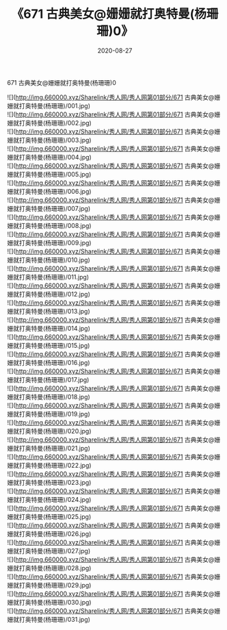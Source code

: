 ﻿---
layout: post
title:  《671 古典美女@姗姗就打奥特曼(杨珊珊)0》
date:   2020-08-27
img: http://img.660000.xyz/Sharelink/秀人网/秀人网第01部分/671 古典美女@姗姗就打奥特曼(杨珊珊)0/000.jpg
categories: [美女, 清纯, 唯美]
---

671 古典美女@姗姗就打奥特曼(杨珊珊)0

  ![](http://img.660000.xyz/Sharelink/秀人网/秀人网第01部分/671 古典美女@姗姗就打奥特曼(杨珊珊)/001.jpg) <br> ![](http://img.660000.xyz/Sharelink/秀人网/秀人网第01部分/671 古典美女@姗姗就打奥特曼(杨珊珊)/002.jpg) <br> ![](http://img.660000.xyz/Sharelink/秀人网/秀人网第01部分/671 古典美女@姗姗就打奥特曼(杨珊珊)/003.jpg) <br> ![](http://img.660000.xyz/Sharelink/秀人网/秀人网第01部分/671 古典美女@姗姗就打奥特曼(杨珊珊)/004.jpg) <br> ![](http://img.660000.xyz/Sharelink/秀人网/秀人网第01部分/671 古典美女@姗姗就打奥特曼(杨珊珊)/005.jpg) <br> ![](http://img.660000.xyz/Sharelink/秀人网/秀人网第01部分/671 古典美女@姗姗就打奥特曼(杨珊珊)/006.jpg) <br> ![](http://img.660000.xyz/Sharelink/秀人网/秀人网第01部分/671 古典美女@姗姗就打奥特曼(杨珊珊)/007.jpg) <br> ![](http://img.660000.xyz/Sharelink/秀人网/秀人网第01部分/671 古典美女@姗姗就打奥特曼(杨珊珊)/008.jpg) <br> ![](http://img.660000.xyz/Sharelink/秀人网/秀人网第01部分/671 古典美女@姗姗就打奥特曼(杨珊珊)/009.jpg) <br> ![](http://img.660000.xyz/Sharelink/秀人网/秀人网第01部分/671 古典美女@姗姗就打奥特曼(杨珊珊)/010.jpg) <br> ![](http://img.660000.xyz/Sharelink/秀人网/秀人网第01部分/671 古典美女@姗姗就打奥特曼(杨珊珊)/011.jpg) <br> ![](http://img.660000.xyz/Sharelink/秀人网/秀人网第01部分/671 古典美女@姗姗就打奥特曼(杨珊珊)/012.jpg) <br> ![](http://img.660000.xyz/Sharelink/秀人网/秀人网第01部分/671 古典美女@姗姗就打奥特曼(杨珊珊)/013.jpg) <br> ![](http://img.660000.xyz/Sharelink/秀人网/秀人网第01部分/671 古典美女@姗姗就打奥特曼(杨珊珊)/014.jpg) <br> ![](http://img.660000.xyz/Sharelink/秀人网/秀人网第01部分/671 古典美女@姗姗就打奥特曼(杨珊珊)/015.jpg) <br> ![](http://img.660000.xyz/Sharelink/秀人网/秀人网第01部分/671 古典美女@姗姗就打奥特曼(杨珊珊)/016.jpg) <br> ![](http://img.660000.xyz/Sharelink/秀人网/秀人网第01部分/671 古典美女@姗姗就打奥特曼(杨珊珊)/017.jpg) <br> ![](http://img.660000.xyz/Sharelink/秀人网/秀人网第01部分/671 古典美女@姗姗就打奥特曼(杨珊珊)/018.jpg) <br> ![](http://img.660000.xyz/Sharelink/秀人网/秀人网第01部分/671 古典美女@姗姗就打奥特曼(杨珊珊)/019.jpg) <br> ![](http://img.660000.xyz/Sharelink/秀人网/秀人网第01部分/671 古典美女@姗姗就打奥特曼(杨珊珊)/020.jpg) <br> ![](http://img.660000.xyz/Sharelink/秀人网/秀人网第01部分/671 古典美女@姗姗就打奥特曼(杨珊珊)/021.jpg) <br> ![](http://img.660000.xyz/Sharelink/秀人网/秀人网第01部分/671 古典美女@姗姗就打奥特曼(杨珊珊)/022.jpg) <br> ![](http://img.660000.xyz/Sharelink/秀人网/秀人网第01部分/671 古典美女@姗姗就打奥特曼(杨珊珊)/023.jpg) <br> ![](http://img.660000.xyz/Sharelink/秀人网/秀人网第01部分/671 古典美女@姗姗就打奥特曼(杨珊珊)/024.jpg) <br> ![](http://img.660000.xyz/Sharelink/秀人网/秀人网第01部分/671 古典美女@姗姗就打奥特曼(杨珊珊)/025.jpg) <br> ![](http://img.660000.xyz/Sharelink/秀人网/秀人网第01部分/671 古典美女@姗姗就打奥特曼(杨珊珊)/026.jpg) <br> ![](http://img.660000.xyz/Sharelink/秀人网/秀人网第01部分/671 古典美女@姗姗就打奥特曼(杨珊珊)/027.jpg) <br> ![](http://img.660000.xyz/Sharelink/秀人网/秀人网第01部分/671 古典美女@姗姗就打奥特曼(杨珊珊)/028.jpg) <br> ![](http://img.660000.xyz/Sharelink/秀人网/秀人网第01部分/671 古典美女@姗姗就打奥特曼(杨珊珊)/029.jpg) <br> ![](http://img.660000.xyz/Sharelink/秀人网/秀人网第01部分/671 古典美女@姗姗就打奥特曼(杨珊珊)/030.jpg) <br> ![](http://img.660000.xyz/Sharelink/秀人网/秀人网第01部分/671 古典美女@姗姗就打奥特曼(杨珊珊)/031.jpg) <br>